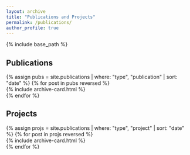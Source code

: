 ```yaml
---
layout: archive
title: "Publications and Projects"
permalink: /publications/
author_profile: true
---
```


{% include base_path %}

<h2>Publications</h2>
<div class="list__wrapper">
{% assign pubs = site.publications | where: "type", "publication" | sort: "date" %}
{% for post in pubs reversed %}
  <div class="list__item">
    {% include archive-card.html %}
  </div>
{% endfor %}
</div>

<h2>Projects</h2>
<div class="list__wrapper">
{% assign projs = site.publications | where: "type", "project" | sort: "date" %}
{% for post in projs reversed %}
  <div class="list__item">
    {% include archive-card.html %}
  </div>
{% endfor %}
</div>
